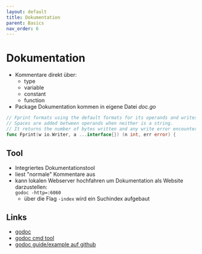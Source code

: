 ```yaml
---
layout: default
title: Dokumentation
parent: Basics
nav_order: 6
---
```


# Dokumentation

- Kommentare direkt über:
    - type
    - variable
    - constant 
    - function
- Package Dokumentation kommen in eigene Datei *doc.go*


```go
// Fprint formats using the default formats for its operands and writes to w.
// Spaces are added between operands when neither is a string.
// It returns the number of bytes written and any write error encountered.
func Fprint(w io.Writer, a ...interface{}) (n int, err error) {
```


## Tool
- Integriertes Dokumentationstool
- liest "normale" Kommentare aus
- kann lokalen Webserver hochfahren um Dokumentation als Website darzustellen:   
    `godoc -http=:6060`
    - über die Flag `-index` wird ein Suchindex aufgebaut

## Links
- [godoc](https://go.dev/blog/godoc)
- [godoc cmd tool](https://pkg.go.dev/golang.org/x/tools/cmd/godoc)
- [godoc guide/example auf github ](https://github.com/natefinch/godocgo)

